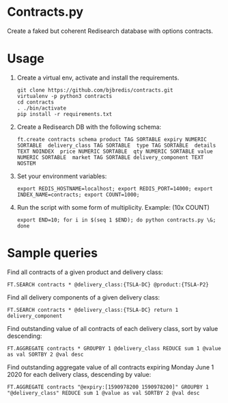# Contracts.py
Create a faked but coherent Redisearch database with options contracts.

# Usage
1. Create a virtual env, activate and install the requirements.
   ```
   git clone https://github.com/bjbredis/contracts.git
   virtualenv -p python3 contracts
   cd contracts
   . ./bin/activate
   pip install -r requirements.txt
   ```
2. Create a Redisearch DB with the following schema:
   
   `ft.create contracts schema product TAG SORTABLE expiry NUMERIC SORTABLE  delivery_class TAG SORTABLE  type TAG SORTABLE  details TEXT NOINDEX  price NUMERIC SORTABLE  qty NUMERIC SORTABLE value NUMERIC SORTABLE  market TAG SORTABLE delivery_component TEXT NOSTEM`

3. Set your environment variables: 
   
   `export REDIS_HOSTNAME=localhost; export REDIS_PORT=14000; export INDEX_NAME=contracts; export COUNT=1000;`

4. Run the script with some form of multiplicity. Example: (10x COUNT)
   
   `export END=10; for i in $(seq 1 $END); do python contracts.py \&; done`

# Sample queries
Find all contracts of a given product and delivery class:

`FT.SEARCH contracts * @delivery_class:{TSLA-DC} @product:{TSLA-P2}`

Find all delivery components of a given delivery class:

`FT.SEARCH contracts * @delivery_class:{TSLA-DC} return 1 delivery_component`

Find outstanding value of all contracts of each delivery class, sort by value descending:

`FT.AGGREGATE contracts * GROUPBY 1 @delivery_class REDUCE sum 1 @value as val SORTBY 2 @val desc`

Find outstanding aggregate value of all contracts expiring  Monday June 1 2020 for each delivery class, descending by value:

`FT.AGGREGATE contracts "@expiry:[1590978200 1590978200]" GROUPBY 1 "@delivery_class" REDUCE sum 1 @value as val SORTBY 2 @val desc`
